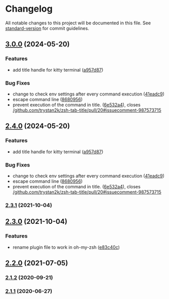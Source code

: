 # Changelog

All notable changes to this project will be documented in this file. See [standard-version](https://github.com/conventional-changelog/standard-version) for commit guidelines.

## [3.0.0](https://github.com/trystan2k/zsh-tab-title/compare/v2.3.1...v3.0.0) (2024-05-20)


### Features

* add title handle for kitty terminal ([a957d87](https://github.com/trystan2k/zsh-tab-title/commit/a957d87e161f16bde8ad6e3320b03f5efb16f6bd))


### Bug Fixes

* change to check env settings after every command execution ([41eadc9](https://github.com/trystan2k/zsh-tab-title/commit/41eadc9f9db538df624381a30db0abd7b41c65fd))
* escape command line ([8680956](https://github.com/trystan2k/zsh-tab-title/commit/8680956adc73bec7439db693c0a54b40630c3989))
* prevent execution of the command in title. ([6e532a4](https://github.com/trystan2k/zsh-tab-title/commit/6e532a48e46ae56daec18255512dd8d0597f4aa6)), closes [/github.com/trystan2k/zsh-tab-title/pull/20#issuecomment-987573715](https://github.com/trystan2k//github.com/trystan2k/zsh-tab-title/pull/20/issues/issuecomment-987573715)

## [2.4.0](https://github.com/trystan2k/zsh-tab-title/compare/v2.3.1...v2.4.0) (2024-05-20)


### Features

* add title handle for kitty terminal ([a957d87](https://github.com/trystan2k/zsh-tab-title/commit/a957d87e161f16bde8ad6e3320b03f5efb16f6bd))


### Bug Fixes

* change to check env settings after every command execution ([41eadc9](https://github.com/trystan2k/zsh-tab-title/commit/41eadc9f9db538df624381a30db0abd7b41c65fd))
* escape command line ([8680956](https://github.com/trystan2k/zsh-tab-title/commit/8680956adc73bec7439db693c0a54b40630c3989))
* prevent execution of the command in title. ([6e532a4](https://github.com/trystan2k/zsh-tab-title/commit/6e532a48e46ae56daec18255512dd8d0597f4aa6)), closes [/github.com/trystan2k/zsh-tab-title/pull/20#issuecomment-987573715](https://github.com/trystan2k//github.com/trystan2k/zsh-tab-title/pull/20/issues/issuecomment-987573715)

### [2.3.1](https://github.com/trystan2k/zsh-tab-title/compare/v2.3.0...v2.3.1) (2021-10-04)

## [2.3.0](https://github.com/trystan2k/zsh-tab-title/compare/v2.1.2...v2.3.0) (2021-10-04)


### Features

* rename plugin file to work in oh-my-zsh ([e83c40c](https://github.com/trystan2k/zsh-tab-title/commit/e83c40c17dc7fad4669cfbece8aac1b777c1bc79))

## [2.2.0](https://github.com/trystan2k/zsh-tab-title/compare/v2.1.2...v2.2.0) (2021-07-05)

### [2.1.2](https://github.com/trystan2k/zsh-tab-title/compare/v2.1.1...v2.1.2) (2020-09-21)

### [2.1.1](https://github.com/trystan2k/zsh-tab-title/compare/v2.1.0...v2.1.1) (2020-06-27)
